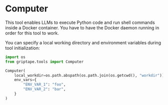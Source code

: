 # Computer

This tool enables LLMs to execute Python code and run shell commands inside a Docker container. You have to have the Docker daemon running in order for this tool to work.

You can specify a local working directory and environment variables during tool initialization:

```python
import os
from griptape.tools import Computer

Computer(
    local_workdir=os.path.abspath(os.path.join(os.getcwd(), "workdir")),
    env_vars={
        "ENV_VAR_1": "foo",
        "ENV_VAR_2": "bar",
    }
)
```
